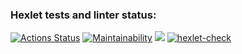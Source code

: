 ### Hexlet tests and linter status:
[![Actions Status](https://github.com/Vasiliii3/python-project-lvl1/workflows/hexlet-check/badge.svg)](https://github.com/Vasiliii3/python-project-lvl1/actions)
[![Maintainability](https://api.codeclimate.com/v1/badges/a88785ff5134935ffafa/maintainability)](https://codeclimate.com/github/Vasiliii3/python-project-lvl1/maintainability)
<a href="https://codeclimate.com/github/Vasiliii3/python-project-lvl1/test_coverage"><img src="https://api.codeclimate.com/v1/badges/a88785ff5134935ffafa/test_coverage" /></a>
[![hexlet-check](https://github.com/Vasiliii3/python-project-lvl1/actions/workflows/hexlet-check.yml/badge.svg)](https://github.com/Vasiliii3/python-project-lvl1/actions/workflows/hexlet-check.yml)
